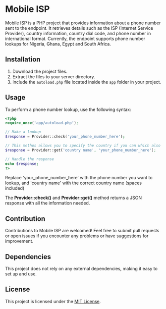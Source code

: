 # Mobile ISP

Mobile ISP is a PHP project that provides information about a phone number sent to the endpoint. It retrieves details such as the ISP (Internet Service Provider), country information, country dial code, and phone number in international format. Currently, the endpoint supports phone number lookups for Nigeria, Ghana, Egypt and South Africa.

## Installation

1. Download the project files.
2. Extract the files to your server directory.
3. Include the `autoload.php` file located inside the `app` folder in your project.

## Usage

To perform a phone number lookup, use the following syntax:

```php
<?php
require_once('app/autoload.php');

// Make a lookup
$response = Provider::check('your_phone_number_here');

// This methos allows you to specify the country if you can which also improves the processing time
$response = Provider::get('country name', 'your_phone_number_here');

// Handle the response
echo $response;
?>
```

Replace 'your_phone_number_here' with the phone number you want to lookup, and 'country name' with the correct country name (spaces included)

The **Provider::check()** and **Provider::get()** method returns a JSON response with all the information needed.

## Contribution

Contributions to Mobile ISP are welcomed! Feel free to submit pull requests or open issues if you encounter any problems or have suggestions for improvement.

## Dependencies

This project does not rely on any external dependencies, making it easy to set up and use.

## License

This project is licensed under the [MIT License](LICENSE).
